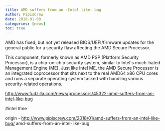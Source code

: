 ```yaml
---
title: AMD suffers from an -Intel like- bug
author: PipisCrew
date: 2018-01-08
categories: [news]
toc: true
---
```


AMD has fixed, but not yet released BIOS/UEFI/firmware updates for the general public for a security flaw affecting the AMD Secure Processor.

This component, formerly known as AMD PSP (Platform Security Processor), is a chip-on-chip security system, similar to Intel's much-hated Management Engine (ME). Just like Intel ME, the AMD Secure Processor is an integrated coprocessor that sits next to the real AMD64 x86 CPU cores and runs a separate operating system tasked with handling various security-related operations.

http://www.fudzilla.com/news/processors/45322-amd-suffers-from-an-intel-like-bug

#intel #me

origin - http://www.pipiscrew.com/2018/01/amd-suffers-from-an-intel-like-bug/ amd-suffers-from-an-intel-like-bug